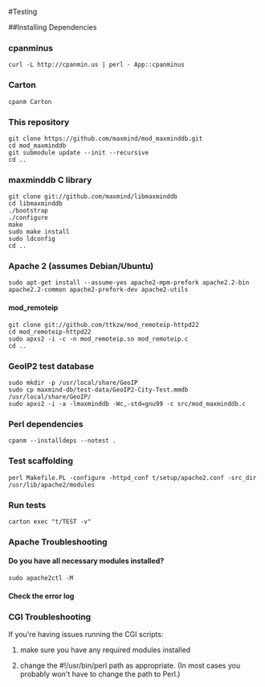 #Testing

##Installing Dependencies

### cpanminus

    curl -L http://cpanmin.us | perl - App::cpanminus

### Carton

    cpanm Carton

### This repository

    git clone https://github.com/maxmind/mod_maxminddb.git
    cd mod_maxminddb
    git submodule update --init --recursive
    cd ..

### maxminddb C library

    git clone git://github.com/maxmind/libmaxminddb
    cd libmaxminddb
    ./bootstrap
    ./configure
    make
    sudo make install
    sudo ldconfig
    cd ..

### Apache 2 (assumes Debian/Ubuntu)
    sudo apt-get install --assume-yes apache2-mpm-prefork apache2.2-bin apache2.2-common apache2-prefork-dev apache2-utils

#### mod_remoteip
    git clone git://github.com/ttkzw/mod_remoteip-httpd22
    cd mod_remoteip-httpd22
    sudo apxs2 -i -c -n mod_remoteip.so mod_remoteip.c
    cd ..

### GeoIP2 test database
    sudo mkdir -p /usr/local/share/GeoIP
    sudo cp maxmind-db/test-data/GeoIP2-City-Test.mmdb /usr/local/share/GeoIP/
    sudo apxs2 -i -a -lmaxminddb -Wc,-std=gnu99 -c src/mod_maxminddb.c

### Perl dependencies
    cpanm --installdeps --notest .

### Test scaffolding
    perl Makefile.PL -configure -httpd_conf t/setup/apache2.conf -src_dir /usr/lib/apache2/modules

### Run tests
    carton exec "t/TEST -v"

### Apache Troubleshooting

#### Do you have all necessary modules installed?
    sudo apache2ctl -M

#### Check the error log

### CGI Troubleshooting

If you're having issues running the CGI scripts:

1. make sure you have any required modules installed

2. change the #!/usr/bin/perl path as appropriate. (In most cases you probably
won't have to change the path to Perl.)
